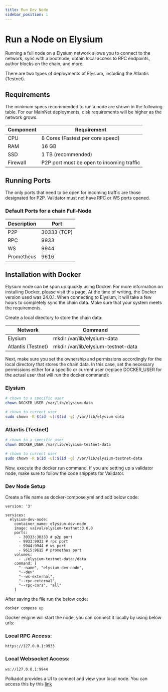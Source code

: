 ```yaml
---
title: Run Dev Node
sidebar_position: 1
---
```


# Run a Node on Elysium

Running a full node on a Elysium network allows you to connect to the network, sync with a bootnode, obtain local access
to RPC endpoints, author blocks on the chain, and more.

There are two types of deployments of Elysium, including the Atlantis (Testnet).

## Requirements

The minimum specs recommended to run a node are shown in the following table. For our MainNet
deployments, disk requirements will be higher as the network grows.

| Component | Requirement                                                                              |
|-----------|------------------------------------------------------------------------------------------|
| CPU       | 8 Cores (Fastest per core speed)                                                         | 
| RAM       | 16 GB                                                                                    |
| SSD       | 1 TB (recommended)                                                                       |
| Firewall  | P2P port must be open to incoming traffic |

## Running Ports

The only ports that need to be open for incoming traffic are those designated for P2P. Validator must not have RPC or WS
ports opened.

### Default Ports for a chain Full-Node

| Description | Port        |
|-------------|-------------|
| P2P         | 30333 (TCP) | 
| RPC         | 9933        |
| WS          | 9944        |
| Prometheus  | 9616        |

## Installation with Docker

Elysium node can be spun up quickly using Docker. For more information on installing Docker, please visit this page.
At the time of writing, the Docker version used was 24.0.1. When connecting to Elysium, it will take a few hours to
completely sync the chain data. Make sure that your system meets the requirements.

Create a local directory to store the chain data:

| Network            | Command                             |
|--------------------|-------------------------------------|
| Elysium            | mkdir /var/lib/elysium-data         | 
| Atlantis (Testnet) | mkdir /var/lib/elysium-testnet-data |

Next, make sure you set the ownership and permissions accordingly for the local directory that stores the chain data. In
this case, set the necessary permissions either for a specific or current user (replace DOCKER_USER for the actual user
that will run the docker command):

### Elysium

```sh
# chown to a specific user
chown DOCKER_USER /var/lib/elysium-data

# chown to current user
sudo chown -R $(id -u):$(id -g) /var/lib/elysium-data
```

### Atlantis (Testnet)

```sh
# chown to a specific user
chown DOCKER_USER /var/lib/elysium-testnet-data

# chown to current user
sudo chown -R $(id -u):$(id -g) /var/lib/elysium-testnet-data
```

Now, execute the docker run command. If you are setting up a validator node, make sure to follow the code snippets for
Validator.

### Dev Node Setup
Create a file name as docker-compose.yml and add below code:
```docker compose file
version: '3'

services:
  elysium-dev-node:
    container_name: elysium-dev-node
    image: vaival/elysium-testnet:3.0.0
    ports:
      - 30333:30333 # p2p port
      - 9933:9933 # rpc port
      - 9944:9944 # ws port
      - 9615:9615 # promethus port
    volumes:
      - ./elysium-testnet-data:/data
    command: [
      "--name", "elysium-dev-node",
      "--dev"
      "--ws-external",
      "--rpc-external",
      "--rpc-cors", "all"
    ]
```
After saving the file run the below code:
```
docker compose up
```
Docker engine will start the node, you can connect it locally by using below urls:

### Local RPC Access:
```
https://127.0.0.1:9933
```
### Local Websocket Access:
```
ws://127.0.0.1:9944
```

Polkadot provides a UI to connect and view your local node. You can access this by this [link](https://polkadot.js.org/apps/?rpc=ws%3A%2F%2F127.0.0.1%3A9945#/explorer)